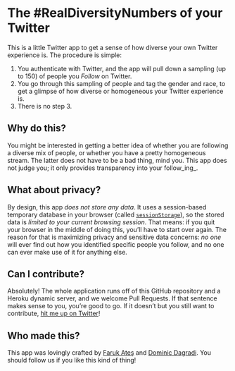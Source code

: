 # The #RealDiversityNumbers of your Twitter

This is a little Twitter app to get a sense of how diverse your own Twitter experience is. The procedure is simple:

1. You authenticate with Twitter, and the app will pull down a sampling (up to 150) of people you *Follow* on Twitter.
2. You go through this sampling of people and tag the gender and race, to get a glimpse of how diverse or homogeneous your Twitter experience is.
3. There is no step 3.

## Why do this?

You might be interested in getting a better idea of whether you are following a diverse mix of people, or whether you have a pretty homogeneous stream. The latter does not have to be a bad thing, mind you. This app does not judge you; it only provides transparency into your follow_ing_.

## What about privacy?

By design, this app _does not store any data_. It uses a session-based temporary database in your browser (called [`sessionStorage`](http://www.w3.org/TR/webstorage/)), so the stored data is _limited to your current browsing session_. That means: if you quit your browser in the middle of doing this, you’ll have to start over again. The reason for that is maximizing privacy and sensitive data concerns: *no one* will ever find out how you identified specific people you follow, and no one can ever make use of it for anything else.

## Can I contribute?

Absolutely! The whole application runs off of this GitHub repository and a Heroku dynamic server, and we welcome Pull Requests. If that sentence makes sense to you, you’re good to go. If it doesn’t but you still want to contribute, [hit me up on Twitter](https://twitter.com/KuraFire)!

## Who made this?

This app was lovingly crafted by [Faruk Ateş](https://twitter.com/KuraFire) and [Dominic Dagradi](https://twitter.com/dddagradi). You should follow us if you like this kind of thing!
